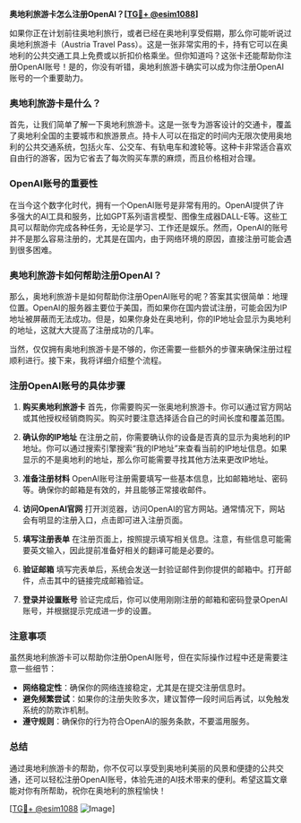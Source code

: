**奥地利旅游卡怎么注册OpenAI？[[TG💪+ @esim1088](https://t.me/s/esim1088)]**

如果你正在计划前往奥地利旅行，或者已经在奥地利享受假期，那么你可能听说过奥地利旅游卡（Austria Travel Pass）。这是一张非常实用的卡，持有它可以在奥地利的公共交通工具上免费或以折扣价格乘坐。但你知道吗？这张卡还能帮助你注册OpenAI账号！是的，你没有听错，奥地利旅游卡确实可以成为你注册OpenAI账号的一个重要助力。

### 奥地利旅游卡是什么？

首先，让我们简单了解一下奥地利旅游卡。这是一张专为游客设计的交通卡，覆盖了奥地利全国的主要城市和旅游景点。持卡人可以在指定的时间内无限次使用奥地利的公共交通系统，包括火车、公交车、有轨电车和渡轮等。这种卡非常适合喜欢自由行的游客，因为它省去了每次购买车票的麻烦，而且价格相对合理。

### OpenAI账号的重要性

在当今这个数字化时代，拥有一个OpenAI账号是非常有用的。OpenAI提供了许多强大的AI工具和服务，比如GPT系列语言模型、图像生成器DALL-E等。这些工具可以帮助你完成各种任务，无论是学习、工作还是娱乐。然而，OpenAI的账号并不是那么容易注册的，尤其是在国内，由于网络环境的原因，直接注册可能会遇到很多困难。

### 奥地利旅游卡如何帮助注册OpenAI？

那么，奥地利旅游卡是如何帮助你注册OpenAI账号的呢？答案其实很简单：地理位置。OpenAI的服务器主要位于美国，而如果你在国内尝试注册，可能会因为IP地址被屏蔽而无法成功。但是，如果你身处在奥地利，你的IP地址会显示为奥地利的地址，这就大大提高了注册成功的几率。

当然，仅仅拥有奥地利旅游卡是不够的，你还需要一些额外的步骤来确保注册过程顺利进行。接下来，我将详细介绍整个流程。

### 注册OpenAI账号的具体步骤

1. **购买奥地利旅游卡**
   首先，你需要购买一张奥地利旅游卡。你可以通过官方网站或其他授权经销商购买。购买时要注意选择适合自己的时间长度和覆盖范围。

2. **确认你的IP地址**
   在注册之前，你需要确认你的设备是否真的显示为奥地利的IP地址。你可以通过搜索引擎搜索“我的IP地址”来查看当前的IP地址信息。如果显示的不是奥地利的地址，那么你可能需要寻找其他方法来更改IP地址。

3. **准备注册材料**
   OpenAI账号注册需要填写一些基本信息，比如邮箱地址、密码等。确保你的邮箱是有效的，并且能够正常接收邮件。

4. **访问OpenAI官网**
   打开浏览器，访问OpenAI的官方网站。通常情况下，网站会有明显的注册入口，点击即可进入注册页面。

5. **填写注册表单**
   在注册页面上，按照提示填写相关信息。注意，有些信息可能需要英文输入，因此提前准备好相关的翻译可能是必要的。

6. **验证邮箱**
   填写完表单后，系统会发送一封验证邮件到你提供的邮箱中。打开邮件，点击其中的链接完成邮箱验证。

7. **登录并设置账号**
   验证完成后，你可以使用刚刚注册的邮箱和密码登录OpenAI账号，并根据提示完成进一步的设置。

### 注意事项

虽然奥地利旅游卡可以帮助你注册OpenAI账号，但在实际操作过程中还是需要注意一些细节：

- **网络稳定性**：确保你的网络连接稳定，尤其是在提交注册信息时。
- **避免频繁尝试**：如果你的注册失败多次，建议暂停一段时间后再试，以免触发系统的防欺诈机制。
- **遵守规则**：确保你的行为符合OpenAI的服务条款，不要滥用服务。

### 总结

通过奥地利旅游卡的帮助，你不仅可以享受到奥地利美丽的风景和便捷的公共交通，还可以轻松注册OpenAI账号，体验先进的AI技术带来的便利。希望这篇文章能对你有所帮助，祝你在奥地利的旅程愉快！

[[TG💪+ @esim1088](https://t.me/s/esim1088) ![Image](https://i.postimg.cc/4NQfJmqS/Snipaste-2025-05-13-00-14-12.png)]
